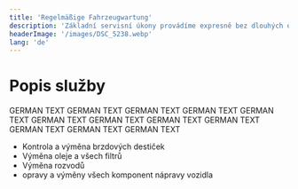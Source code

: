 ```yaml
---
title: 'Regelmäßige Fahrzeugwartung'
description: 'Základní servisní úkony provádíme expresně bez dlouhých objednacích lhůt.'
headerImage: '/images/DSC_5238.webp'
lang: 'de'
---
```


# Popis služby

GERMAN TEXT GERMAN TEXT GERMAN TEXT GERMAN TEXT GERMAN TEXT GERMAN TEXT GERMAN TEXT GERMAN TEXT GERMAN TEXT GERMAN TEXT GERMAN TEXT GERMAN TEXT

<ul>
  <li>Kontrola a výměna brzdových destiček</li>
  <li>Výměna oleje a všech filtrů</li>
  <li>Výměna rozvodů</li>
  <li>opravy a výměny všech komponent nápravy vozidla</li>
</ul>
